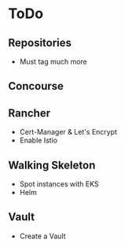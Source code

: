 # ToDo

## Repositories

- Must tag much more

## Concourse



## Rancher

- Cert-Manager & Let's Encrypt
- Enable Istio

## Walking Skeleton

- Spot instances with EKS
- Helm

## Vault

- Create a Vault
